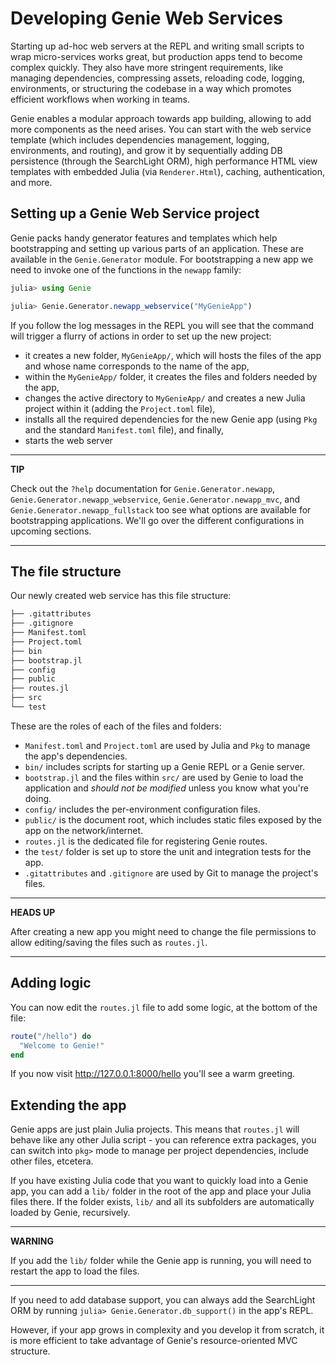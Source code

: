 # Developing Genie Web Services

Starting up ad-hoc web servers at the REPL and writing small scripts to wrap micro-services works great, but production
apps tend to become complex quickly. They also have more stringent requirements, like managing dependencies, compressing
assets, reloading code, logging, environments, or structuring the codebase in a way which promotes efficient workflows
when working in teams.

Genie enables a modular approach towards app building, allowing to add more components as the need arises. You can start
with the web service template (which includes dependencies management, logging, environments, and routing), and grow it
by sequentially adding DB persistence (through the SearchLight ORM), high performance HTML view templates with embedded
Julia (via `Renderer.Html`), caching, authentication, and more.

## Setting up a Genie Web Service project

Genie packs handy generator features and templates which help bootstrapping and setting up various parts of an application.
These are available in the `Genie.Generator` module.
For bootstrapping a new app we need to invoke one of the functions in the `newapp` family:

```julia
julia> using Genie

julia> Genie.Generator.newapp_webservice("MyGenieApp")
```

If you follow the log messages in the REPL you will see that the command will trigger a flurry of actions in order to set up the new project:

- it creates a new folder, `MyGenieApp/`, which will hosts the files of the app and whose name corresponds to the name of the app,
- within the `MyGenieApp/` folder, it creates the files and folders needed by the app,
- changes the active directory to `MyGenieApp/` and creates a new Julia project within it (adding the `Project.toml` file),
- installs all the required dependencies for the new Genie app (using `Pkg` and the standard `Manifest.toml` file), and finally,
- starts the web server

---
**TIP**

Check out the `?help` documentation for `Genie.Generator.newapp`, `Genie.Generator.newapp_webservice`,
`Genie.Generator.newapp_mvc`, and `Genie.Generator.newapp_fullstack` too see what options are available for bootstrapping
applications. We'll go over the different configurations in upcoming sections.

---

## The file structure

Our newly created web service has this file structure:

```julia
├── .gitattributes
├── .gitignore
├── Manifest.toml
├── Project.toml
├── bin
├── bootstrap.jl
├── config
├── public
├── routes.jl
├── src
└── test
```

These are the roles of each of the files and folders:

- `Manifest.toml` and `Project.toml` are used by Julia and `Pkg` to manage the app's dependencies.
- `bin/` includes scripts for starting up a Genie REPL or a Genie server.
- `bootstrap.jl` and the files within `src/` are used by Genie to load the application and _should not be modified_ unless you know what you're doing.
- `config/` includes the per-environment configuration files.
- `public/` is the document root, which includes static files exposed by the app on the network/internet.
- `routes.jl` is the dedicated file for registering Genie routes.
- the `test/` folder is set up to store the unit and integration tests for the app.
- `.gitattributes` and `.gitignore` are used by Git to manage the project's files.

---
**HEADS UP**

After creating a new app you might need to change the file permissions to allow editing/saving the files such as `routes.jl`.

---

## Adding logic

You can now edit the `routes.jl` file to add some logic, at the bottom of the file:

```julia
route("/hello") do
  "Welcome to Genie!"
end
```

If you now visit <http://127.0.0.1:8000/hello> you'll see a warm greeting.

## Extending the app

Genie apps are just plain Julia projects. This means that `routes.jl` will behave like any other Julia script - you can
reference extra packages, you can switch into `pkg>` mode to manage per project dependencies, include other files, etcetera.

If you have existing Julia code that you want to quickly load into a Genie app, you can add a `lib/` folder in the root
of the app and place your Julia files there. If the folder exists, `lib/` and all its subfolders are automatically loaded
by Genie, recursively.

---
**WARNING**

If you add the `lib/` folder while the Genie app is running, you will need to restart the app to load the files.

---

If you need to add database support, you can always add the SearchLight ORM by running `julia> Genie.Generator.db_support()`
in the app's REPL.

However, if your app grows in complexity and you develop it from scratch, it is more efficient to take advantage of
Genie's resource-oriented MVC structure.

